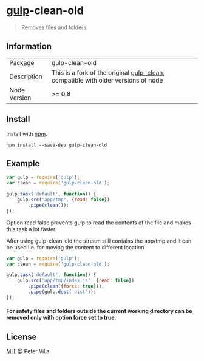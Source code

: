 # [gulp](https://github.com/wearefractal/gulp)-clean-old

> Removes files and folders.

## Information

<table>
<tr> 
<td>Package</td><td>gulp-clean-old</td>
</tr>
<tr>
<td>Description</td>
<td>This is a fork of the original <a href="https://github.com/peter-vilja/gulp-clean">gulp-clean</a>, compatible with older versions of node</td>
</tr>
<tr>
<td>Node Version</td>
<td>>= 0.8</td>
</tr>
</table>

## Install

Install with [npm](https://npmjs.org/package/gulp-clean-old).

```
npm install --save-dev gulp-clean-old
```

## Example

```js
var gulp = require('gulp');
var clean = require('gulp-clean-old');

gulp.task('default', function() {
	gulp.src('app/tmp', {read: false})
		.pipe(clean());
});
```
Option read false prevents gulp to read the contents of the file and makes this task a lot faster.

After using gulp-clean-old the stream still contains the app/tmp and it can be used i.e. for moving the content to different location.

```js
var gulp = require('gulp');
var clean = require('gulp-clean-old');

gulp.task('default', function() {
	gulp.src('app/tmp/index.js', {read: false})
		.pipe(clean({force: true}));
		.pipe(gulp.dest('dist'));
});
```

#### For safety files and folders outside the current working directory can be removed only with option force set to true.

## License

[MIT](http://en.wikipedia.org/wiki/MIT_License) @ Peter Vilja
